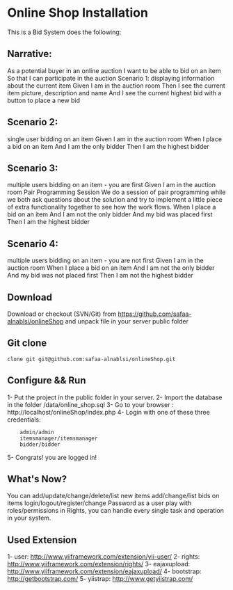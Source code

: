 Online Shop Installation
===========================
This is a Bid System does the following:

Narrative:
------------
As a potential buyer in an online auction
I want to be able to bid on an item
So that I can participate in the auction
Scenario 1: displaying information about the current item
Given I am in the auction room
Then I see the current item picture, description and name
And I see the current highest bid with a button to place a new bid


Scenario 2:
------------
single user bidding on an item
Given I am in the auction room
When I place a bid on an item
And I am the only bidder
Then I am the highest bidder


Scenario 3:
------------
multiple users bidding on an item - you are first
Given I am in the auction room
Pair Programming Session
We do a session of pair programming while we both ask questions
about the solution and try to implement a little piece of extra
functionality together to see how the work flows.
When I place a bid on an item
And I am not the only bidder
And my bid was placed first
Then I am the highest bidder


Scenario 4:
------------
multiple users bidding on an item - you are not first
Given I am in the auction room
When I place a bid on an item
And I am not the only bidder
And my bid was not placed first
Then I am not the highest bidder


Download
--------

Download or checkout (SVN/Git) from https://github.com/safaa-alnablsi/onlineShop and unpack file in your server public folder

Git clone
---------

    clone git git@github.com:safaa-alnablsi/onlineShop.git


Configure && Run
------------------
1- Put the project in the public folder in your server.
2- Import the database in the folder /data/online_shop.sql
3- Go to your browser : http://localhost/onlineShop/index.php
4- Login with one of these three credentials:

        admin/admin
        itemsmanager/itemsmanager
        bidder/bidder

5- Congrats! you are logged in!


What's Now?
------------------

 You can add/update/change/delete/list new items
         add/change/list bids on items
         login/logout/register/change Password as a user
         play with roles/permissions in Rights, you can handle every single task and operation in your system.


Used Extension
---------------------
1- user: http://www.yiiframework.com/extension/yii-user/
2- rights: http://www.yiiframework.com/extension/rights/
3- eajaxupload: http://www.yiiframework.com/extension/eajaxupload/
4- bootstrap: http://getbootstrap.com/
5- yiistrap: http://www.getyiistrap.com/
